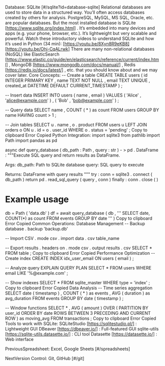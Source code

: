 Database: SQLite [#/sqlite?id=database-sqlite] Relational databases are used to store data in a structured way. You’ll often access databases created by others for analysis. PostgreSQL, MySQL, MS SQL, Oracle, etc. are popular databases. But the most installed database is SQLite [https://www.sqlite.org/index.html] . It’s embedded into many devices and apps (e.g. your phone, browser, etc.). It’s lightweight but very scalable and powerful. Watch these introductory videos to understand SQLite and how it’s used in Python (34 min): [https://youtu.be/8Xyn8R9eKB8] [https://youtu.be/Ohj-CqALrwk] There are many non-relational databases (NoSQL) like ElasticSearch [https://www.elastic.co/guide/en/elasticsearch/reference/current/index.html] , MongoDB [https://www.mongodb.com/docs/manual/] , Redis [https://redis.io/docs/latest/] , etc. that you should know about and we may cover later. Core Concepts: -- Create a table
CREATE TABLE users (
id INTEGER PRIMARY KEY ,
name TEXT NOT NULL ,
email TEXT UNIQUE ,
created_at DATETIME DEFAULT CURRENT_TIMESTAMP
) ;

-- Insert data
INSERT INTO users ( name , email ) VALUES
( 'Alice' , 'alice@example.com' ) ,
( 'Bob' , 'bob@example.com' ) ;

-- Query data
SELECT name , COUNT ( * ) as count
FROM users
GROUP BY name
HAVING count > 1 ;

-- Join tables
SELECT u . name , o . product
FROM users u
LEFT JOIN orders o ON u . id = o . user_id
WHERE o . status = 'pending' ; Copy to clipboard Error Copied Python Integration: import sqlite3
from pathlib import Path
import pandas as pd

async def query_database ( db_path : Path , query : str ) - > pd . DataFrame :
"""Execute SQL query and return results as DataFrame.

Args:
db_path: Path to SQLite database
query: SQL query to execute

Returns:
DataFrame with query results
"""
try :
conn = sqlite3 . connect ( db_path )
return pd . read_sql_query ( query , conn )
finally :
conn . close ( )

# Example usage
db = Path ( 'data.db' )
df = await query_database ( db , '''
SELECT date, COUNT(*) as count
FROM events
GROUP BY date
''' ) Copy to clipboard Error Copied Common Operations: Database Management -- Backup database
. backup 'backup.db'

-- Import CSV
. mode csv
. import data . csv table_name

-- Export results
. headers on
. mode csv
. output results . csv
SELECT * FROM table ; Copy to clipboard Error Copied Performance Optimization -- Create index
CREATE INDEX idx_user_email ON users ( email ) ;

-- Analyze query
EXPLAIN QUERY PLAN
SELECT * FROM users WHERE email LIKE '%@example.com' ;

-- Show indexes
SELECT * FROM sqlite_master WHERE type = 'index' ; Copy to clipboard Error Copied Data Analysis -- Time series aggregation
SELECT
date ( timestamp ) ,
COUNT ( * ) as events ,
AVG ( duration ) as avg_duration
FROM events
GROUP BY date ( timestamp ) ;

-- Window functions
SELECT * ,
AVG ( amount ) OVER (
PARTITION BY user_id
ORDER BY date
ROWS BETWEEN 3 PRECEDING AND CURRENT ROW
) as moving_avg
FROM transactions ; Copy to clipboard Error Copied Tools to work with SQLite: SQLiteStudio [https://sqlitestudio.pl/] : Lightweight GUI DBeaver [https://dbeaver.io/] : Full-featured GUI sqlite-utils [https://sqlite-utils.datasette.io/] : CLI tool Datasette [https://datasette.io/] : Web interface

PreviousSpreadsheet: Excel, Google Sheets [#/spreadsheets]

NextVersion Control: Git, GitHub [#/git]